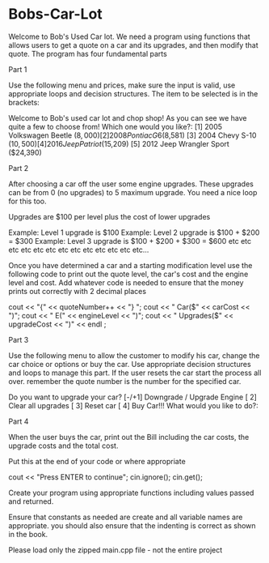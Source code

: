 # Bobs-Car-Lot
Welcome to Bob's Used Car lot.
We need a program using functions that allows users to get a quote on a car and its upgrades, and then modify that quote.
The program has four fundamental parts

Part 1

Use the following menu and prices, make sure the input is valid, use appropriate loops and decision structures. The item to be selected is in the brackets:

Welcome to Bob's used car lot and chop shop!
As you can see we have quite a few to choose from!
Which one would you like?:
[1] 2005 Volkswagen Beetle ($8,000)
[2] 2008 Pontiac G6 ($8,581)
[3] 2004 Chevy S-10 ($10,500)
[4] 2016 Jeep Patriot ($15,209)
[5] 2012 Jeep Wrangler Sport ($24,390)


Part 2

After choosing a car off the user some engine upgrades. These upgrades can be from 0 (no upgrades) to 5 maximum upgrade. You need a nice loop for this too.

Upgrades are $100 per level plus the cost of lower upgrades

Example: Level 1 upgrade is $100
Example: Level 2 upgrade is $100 + $200 = $300
Example: Level 3 upgrade is $100 + $200 + $300 = $600
etc etc etc etc etc etc etc etc etc etc etc etc etc...

Once you have determined a car and a starting modification level use the following code to print out the quote level, the car's cost and the engine level and cost. Add whatever code is needed to ensure that the money prints out correctly with 2 decimal places

cout << "{" << quoteNumber++ << "} ";
cout << " Car($" << carCost << ")"; 
cout << " E(" << engineLevel << ")"; 
cout << " Upgrades($" << upgradeCost << ")" << endl ;

Part 3

Use the following menu to allow the customer to modify his car, change the car choice or options or buy the car. Use appropriate decision structures and loops to manage this part. If the user resets the car start the process all over. remember the quote number is the number for the specified car.


Do you want to upgrade your car?
[-/+1] Downgrade / Upgrade Engine
[   2] Clear all upgrades
[   3] Reset car
[   4] Buy Car!!!
What would you like to do?:

Part 4

When the user buys the car, print out the Bill including the car costs, the upgrade costs and the total cost.

Put this at the end of your code or where appropriate

cout << "Press ENTER to continue";
cin.ignore();
cin.get();

Create your program using appropriate functions including values passed and returned.

Ensure that constants as needed are create and all variable names are appropriate. you should also ensure that the indenting is correct as shown in the book.

Please load only the zipped main.cpp file - not the entire project
